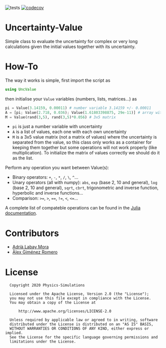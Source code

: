 ![tests](https://github.com/Physics-Simulations/UncValue.jl/workflows/tests/badge.svg) [![codecov](https://codecov.io/gh/Physics-Simulations/UncValue.jl/branch/master/graph/badge.svg)](https://codecov.io/gh/Physics-Simulations/UncValue.jl)



# Uncertainty-Value
Simple class to evaluate the uncertainty for complex or very long calculations given the initial values together with its uncertainty.

# How-To
The way it works is simple, first import the script as
```julia
using UncValue
```
then initialise your `Value` variables (numbers, lists, matrices...) as
```python
pi = Value(3.14159, 0.00011) # number variable 3.14159 +/- 0.00011
A = [pi; Value(2.718, 0.036); Value(1.61803398875, 29e-11)] # array with 3 elements
M = Value(rand(3,5), rand(3,5)*0.056) # 3x5 matrix
```

- `pi` is just a number variable with uncertainty
- `A` is a list of values, each one with each own uncertainty
- `M` is a 3x5 value matrix (not a matrix of values) where the uncertainty is separated from the value, so this class only works as a container for keeping them together but some operations will not work properly (like multiplication). To initialize the matrix of values correctly we should do it as the list.

Perform any operation you want between Value(s):
- Binary operators: `+`, `-`, `*`, `/`, `\`, `^`...
- Unary operators (all with numpy): `abs`, `exp` (base 2, 10 and general), `log` (base 2, 10 and general), `sqrt`, `cbrt`, trigonometric and inverse function, hyperbolic and inverse functions...
- Comparison: `>=`, `>`, `==`, `!=`, `<`, `<=`...

A complete list of compateble operations can be found in the [Julia documentation](https://docs.julialang.org/en/v1/base/math/).

# Contributors
- [Adrià Labay Mora](https://labay11.github.io/)
- [Àlex Giménez Romero](https://github.com/agimenezromero)

# License
      Copyright 2020 Physics-Simulations

      Licensed under the Apache License, Version 2.0 (the "License");
      you may not use this file except in compliance with the License.
      You may obtain a copy of the License at

          http://www.apache.org/licenses/LICENSE-2.0

      Unless required by applicable law or agreed to in writing, software
      distributed under the License is distributed on an "AS IS" BASIS,
      WITHOUT WARRANTIES OR CONDITIONS OF ANY KIND, either express or implied.
      See the License for the specific language governing permissions and
      limitations under the License.
